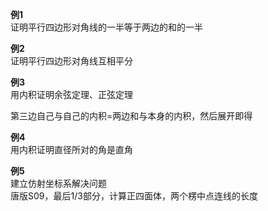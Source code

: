 **例1**  
证明平行四边形对角线的一半等于两边的和的一半  
  
**例2**  
证明平行四边形对角线互相平分  
  
**例3**  
用内积证明余弦定理、正弦定理  
  
第三边自己与自己的内积=两边和与本身的内积，然后展开即得  
  
**例4**  
用内积证明直径所对的角是直角  
  
**例5**  
建立仿射坐标系解决问题  
唐版S09，最后1/3部分，计算正四面体，两个楞中点连线的长度  
